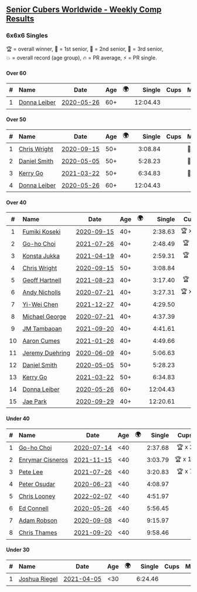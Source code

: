 <style>table {white-space: nowrap;}</style>
<link rel="stylesheet" type="text/css" href="/scw-comp/css/flags.css" />

## [Senior Cubers Worldwide - Weekly Comp Results](/scw-comp/results/)
### 6x6x6 Singles

<span style="white-space: nowrap;">🏆 = overall winner</span>, <span style="white-space: nowrap;">🥇 = 1st senior</span>, <span style="white-space: nowrap;">🥈 = 2nd senior</span>, <span style="white-space: nowrap;">🥉 = 3rd senior</span>, <span style="white-space: nowrap;">💥 = overall record (age group)</span>, <span style="white-space: nowrap;">🔥 = PR average</span>, <span style="white-space: nowrap;">⚡ = PR single</span>.

#### Over 60

| # | Name | Date | Age | 🌍 | Single | Cups | Medals | Achievements | Video |
| :--: | :-- | :--: | :--: | :--: | --: | :--: | :-- | :-- | :-- |
| 1 | [Donna Leiber](../../persons/donna_leiber/666.md) | [2020-05-26](../../results/2020-05-26/666.md) | 60+ | <i class="flag flag-US" /> | 12:04.43 |  |  | 💥 x 3, ⚡ x 3 | [Desktop](https://www.facebook.com/events/637852836799991/permalink/640054709913137) / [Mobile](https://m.facebook.com/events/637852836799991?view=permalink&id=640054709913137) |

#### Over 50

| # | Name | Date | Age | 🌍 | Single | Cups | Medals | Achievements | Video |
| :--: | :-- | :--: | :--: | :--: | --: | :--: | :-- | :-- | :-- |
| 1 | [Chris Wright](../../persons/chris_wright/666.md) | [2020-09-15](../../results/2020-09-15/666.md) | 50+ | <i class="flag flag-GB" /> | 3:08.84 |  | 🥈 x 1 | 💥 x 1, 🔥 x 1, ⚡ x 1 | [Desktop](https://www.facebook.com/christopher.wright.94617999/videos/10157647342012874) / [Mobile](https://m.facebook.com/christopher.wright.94617999/videos/10157647342012874) |
| 2 | [Daniel Smith](../../persons/daniel_smith/666.md) | [2020-05-05](../../results/2020-05-05/666.md) | 50+ | <i class="flag flag-US" /> | 5:28.23 |  | 🥈 x 2, 🥉 x 3 | 💥 x 1, 🔥 x 1, ⚡ x 1 | [Desktop](https://www.facebook.com/events/557526585195168/permalink/562187611395732) / [Mobile](https://m.facebook.com/events/557526585195168?view=permalink&id=562187611395732) |
| 3 | [Kerry Go](../../persons/kerry_go/666.md) | [2021-03-22](../../results/2021-03-22/666.md) | 50+ | <i class="flag flag-US" /> | 6:34.83 |  | 🥈 x 1 | ⚡ x 1 | [Desktop](https://www.facebook.com/events/2537500386546221/permalink/2547152288914364) / [Mobile](https://m.facebook.com/events/2537500386546221?view=permalink&id=2547152288914364) |
| 4 | [Donna Leiber](../../persons/donna_leiber/666.md) | [2020-05-26](../../results/2020-05-26/666.md) | 60+ | <i class="flag flag-US" /> | 12:04.43 |  |  | 💥 x 3, ⚡ x 3 | [Desktop](https://www.facebook.com/events/637852836799991/permalink/640054709913137) / [Mobile](https://m.facebook.com/events/637852836799991?view=permalink&id=640054709913137) |

#### Over 40

| # | Name | Date | Age | 🌍 | Single | Cups | Medals | Achievements | Video |
| :--: | :-- | :--: | :--: | :--: | --: | :--: | :-- | :-- | :-- |
| 1 | [Fumiki Koseki](../../persons/fumiki_koseki/666.md) | [2020-09-15](../../results/2020-09-15/666.md) | 40+ | <i class="flag flag-JP" /> | 2:38.63 | 🏆 x 24 | 🥇 x 24 | 💥 x 2, 🔥 x 2, ⚡ x 2 | [Desktop](https://www.facebook.com/events/655903882008117/permalink/659480474983791) / [Mobile](https://m.facebook.com/events/655903882008117?view=permalink&id=659480474983791) |
| 2 | [Go-ho Choi](../../persons/go_ho_choi/666.md) | [2021-07-26](../../results/2021-07-26/666.md) | 40+ | <i class="flag flag-KR" /> | 2:48.49 | 🏆 x 2 | 🥇 x 1 | 💥 x 1, 🔥 x 2, ⚡ x 2 | [Desktop](https://www.facebook.com/events/210838191047415/permalink/220841146713786) / [Mobile](https://m.facebook.com/events/210838191047415?view=permalink&id=220841146713786) |
| 3 | [Konsta Jukka](../../persons/konsta_jukka/666.md) | [2021-04-19](../../results/2021-04-19/666.md) | 40+ | <i class="flag flag-FI" /> | 2:59.31 | 🏆 x 2 | 🥇 x 4, 🥈 x 7 | 🔥 x 7, ⚡ x 5 | [Desktop](https://www.facebook.com/events/1009195762821458/permalink/1017253955348972) / [Mobile](https://m.facebook.com/events/1009195762821458?view=permalink&id=1017253955348972) |
| 4 | [Chris Wright](../../persons/chris_wright/666.md) | [2020-09-15](../../results/2020-09-15/666.md) | 50+ | <i class="flag flag-GB" /> | 3:08.84 |  | 🥈 x 1 | 💥 x 1, 🔥 x 1, ⚡ x 1 | [Desktop](https://www.facebook.com/christopher.wright.94617999/videos/10157647342012874) / [Mobile](https://m.facebook.com/christopher.wright.94617999/videos/10157647342012874) |
| 5 | [Geoff Hartnell](../../persons/geoff_hartnell/666.md) | [2021-08-23](../../results/2021-08-23/666.md) | 40+ | <i class="flag flag-GB" /> | 3:17.40 | 🏆 x 4 | 🥇 x 20, 🥈 x 25, 🥉 x 2 | 🔥 x 6, ⚡ x 5 | [Desktop](https://www.facebook.com/events/1108693076205590/permalink/1116401015434796) / [Mobile](https://m.facebook.com/events/1108693076205590?view=permalink&id=1116401015434796) |
| 6 | [Andy Nicholls](../../persons/andy_nicholls/666.md) | [2020-07-21](../../results/2020-07-21/666.md) | 40+ | <i class="flag flag-GB" /> | 3:27.31 | 🏆 x 11 | 🥇 x 12, 🥈 x 1 | 💥 x 5, 🔥 x 2, ⚡ x 4 | [Desktop](https://www.facebook.com/events/3081159145282455/permalink/3081819258549777) / [Mobile](https://m.facebook.com/events/3081159145282455?view=permalink&id=3081819258549777) |
| 7 | [Yi-Wei Chen](../../persons/yi_wei_chen/666.md) | [2021-12-27](../../results/2021-12-27/666.md) | 40+ | <i class="flag flag-TW" /> | 4:29.50 |  | 🥇 x 2, 🥈 x 1, 🥉 x 6 | 🔥 x 1, ⚡ x 7 | [Desktop](https://www.facebook.com/events/364077578855426/permalink/369833358279848) / [Mobile](https://m.facebook.com/events/364077578855426?view=permalink&id=369833358279848) |
| 8 | [Michael George](../../persons/michael_george/666.md) | [2020-07-21](../../results/2020-07-21/666.md) | 40+ | <i class="flag flag-GB" /> | 4:37.39 |  | 🥉 x 4 | ⚡ x 7 | [Desktop](https://www.facebook.com/michael.george.545/videos/10214016558128356) / [Mobile](https://m.facebook.com/michael.george.545/videos/10214016558128356) |
| 9 | [JM Tambaoan](../../persons/jm_tambaoan/666.md) | [2021-09-20](../../results/2021-09-20/666.md) | 40+ | <i class="flag flag-PH" /> | 4:41.61 |  | 🥈 x 10, 🥉 x 2 | 🔥 x 4, ⚡ x 4 | [Desktop](https://www.facebook.com/events/4223726381008841/permalink/4268147889900023) / [Mobile](https://m.facebook.com/events/4223726381008841?view=permalink&id=4268147889900023) |
| 10 | [Aaron Cumes](../../persons/aaron_cumes/666.md) | [2021-01-26](../../results/2021-01-26/666.md) | 40+ | <i class="flag flag-GB" /> | 4:49.66 |  | 🥈 x 1, 🥉 x 5 | ⚡ x 4 | [Desktop](https://www.facebook.com/events/886756952081472/permalink/887647815325719) / [Mobile](https://m.facebook.com/events/886756952081472?view=permalink&id=887647815325719) |
| 11 | [Jeremy Duehring](../../persons/jeremy_duehring/666.md) | [2020-06-09](../../results/2020-06-09/666.md) | 40+ | <i class="flag flag-US" /> | 5:06.63 |  | 🥉 x 1 | ⚡ x 2 | [Desktop](https://www.facebook.com/jeremy.duehring/videos/10160093205957846) / [Mobile](https://m.facebook.com/jeremy.duehring/videos/10160093205957846) |
| 12 | [Daniel Smith](../../persons/daniel_smith/666.md) | [2020-05-05](../../results/2020-05-05/666.md) | 50+ | <i class="flag flag-US" /> | 5:28.23 |  | 🥈 x 2, 🥉 x 3 | 💥 x 1, 🔥 x 1, ⚡ x 1 | [Desktop](https://www.facebook.com/events/557526585195168/permalink/562187611395732) / [Mobile](https://m.facebook.com/events/557526585195168?view=permalink&id=562187611395732) |
| 13 | [Kerry Go](../../persons/kerry_go/666.md) | [2021-03-22](../../results/2021-03-22/666.md) | 50+ | <i class="flag flag-US" /> | 6:34.83 |  | 🥈 x 1 | ⚡ x 1 | [Desktop](https://www.facebook.com/events/2537500386546221/permalink/2547152288914364) / [Mobile](https://m.facebook.com/events/2537500386546221?view=permalink&id=2547152288914364) |
| 14 | [Donna Leiber](../../persons/donna_leiber/666.md) | [2020-05-26](../../results/2020-05-26/666.md) | 60+ | <i class="flag flag-US" /> | 12:04.43 |  |  | 💥 x 3, ⚡ x 3 | [Desktop](https://www.facebook.com/events/637852836799991/permalink/640054709913137) / [Mobile](https://m.facebook.com/events/637852836799991?view=permalink&id=640054709913137) |
| 15 | [Jae Park](../../persons/jae_park/666.md) | [2020-09-29](../../results/2020-09-29/666.md) | 40+ | <i class="flag flag-US" /> | 12:20.61 |  | 🥈 x 1 | ⚡ x 1 | [Desktop](https://www.facebook.com/events/427181104911253/permalink/430448351251195) / [Mobile](https://m.facebook.com/events/427181104911253?view=permalink&id=430448351251195) |

#### Under 40

| # | Name | Date | Age | 🌍 | Single | Cups | Medals | Achievements | Video |
| :--: | :-- | :--: | :--: | :--: | --: | :--: | :-- | :-- | :-- |
| 1 | [Go-ho Choi](../../persons/go_ho_choi/666.md) | [2020-07-14](../../results/2020-07-14/666.md) | <40 | <i class="flag flag-KR" /> | 2:37.68 | 🏆 x 2 | 🥇 x 1 | 💥 x 1, 🔥 x 2, ⚡ x 2 | [Desktop](https://www.facebook.com/events/2729568740635198/permalink/2730916483833757) / [Mobile](https://m.facebook.com/events/2729568740635198?view=permalink&id=2730916483833757) |
| 2 | [Enrymar Cisneros](../../persons/enrymar_cisneros/666.md) | [2021-11-15](../../results/2021-11-15/666.md) | <40 | <i class="flag flag-VE" /> | 3:03.79 | 🏆 x 18 |  | 🔥 x 10, ⚡ x 9 | [Desktop](https://www.facebook.com/events/1073199523496198/permalink/1081361166013367) / [Mobile](https://m.facebook.com/events/1073199523496198?view=permalink&id=1081361166013367) |
| 3 | [Pete Lee](../../persons/pete_lee/666.md) | [2021-07-26](../../results/2021-07-26/666.md) | <40 | <i class="flag flag-GB" /> | 3:20.83 | 🏆 x 7 |  | 🔥 x 11, ⚡ x 17 | [Desktop](https://www.facebook.com/events/210838191047415/permalink/215895453875022) / [Mobile](https://m.facebook.com/events/210838191047415?view=permalink&id=215895453875022) |
| 4 | [Peter Osudar](../../persons/peter_osudar/666.md) | [2020-06-23](../../results/2020-06-23/666.md) | <40 | <i class="flag flag-CA" /> | 4:08.97 |  |  | 🔥 x 1, ⚡ x 1 | [Desktop](https://www.facebook.com/events/268636114456043/permalink/276193687033619) / [Mobile](https://m.facebook.com/events/268636114456043?view=permalink&id=276193687033619) |
| 5 | [Chris Looney](../../persons/chris_looney/666.md) | [2022-02-07](../../results/2022-02-07/666.md) | <40 | <i class="flag flag-US" /> | 4:51.97 |  |  | ⚡ x 2 | [Desktop](https://www.facebook.com/chris.looney/videos/688744208815526) / [Mobile](https://m.facebook.com/chris.looney/videos/688744208815526) |
| 6 | [Ed Connell](../../persons/ed_connell/666.md) | [2020-05-26](../../results/2020-05-26/666.md) | <40 | <i class="flag flag-IE" /> | 5:56.45 |  |  | ⚡ x 1 | [Desktop](https://www.facebook.com/events/637852836799991/permalink/640361549882453) / [Mobile](https://m.facebook.com/events/637852836799991?view=permalink&id=640361549882453) |
| 7 | [Adam Robson](../../persons/adam_robson/666.md) | [2020-09-08](../../results/2020-09-08/666.md) | <40 | <i class="flag flag-GB" /> | 9:15.97 |  |  | ⚡ x 1 | [Desktop](https://www.facebook.com/100005428097972/videos/1462603357263920) / [Mobile](https://m.facebook.com/100005428097972/videos/1462603357263920) |
| 8 | [Chris Thames](../../persons/chris_thames/666.md) | [2021-09-20](../../results/2021-09-20/666.md) | <40 | <i class="flag flag-US" /> | 9:58.46 |  |  | ⚡ x 1 | [Desktop](https://www.facebook.com/events/4223726381008841/permalink/4243290692385743) / [Mobile](https://m.facebook.com/events/4223726381008841?view=permalink&id=4243290692385743) |

#### Under 30

| # | Name | Date | Age | 🌍 | Single | Cups | Medals | Achievements | Video |
| :--: | :-- | :--: | :--: | :--: | --: | :--: | :-- | :-- | :-- |
| 1 | [Joshua Riegel](../../persons/joshua_riegel/666.md) | [2021-04-05](../../results/2021-04-05/666.md) | <30 | <i class="flag flag-US" /> | 6:24.46 |  |  | ⚡ x 3 | [Desktop](https://www.facebook.com/events/2619499895016321/permalink/2625678607731783) / [Mobile](https://m.facebook.com/events/2619499895016321?view=permalink&id=2625678607731783) |


<!-- Global site tag (gtag.js) - Google Analytics -->
<script async src="https://www.googletagmanager.com/gtag/js?id=UA-86348435-3"></script>
<script>window.dataLayer = window.dataLayer || []; function gtag() {dataLayer.push(arguments);} gtag('js', new Date()); gtag('config', 'UA-86348435-3');</script>
